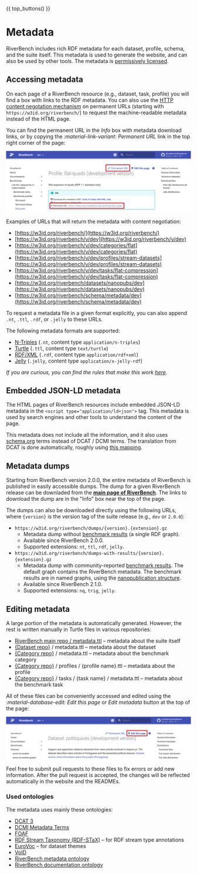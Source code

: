 {{ top_buttons() }}

# Metadata

RiverBench includes rich RDF metadata for each dataset, profile, schema, and the suite itself. This metadata is used to generate the website, and can also be used by other tools. The metadata is [permissively licensed](licensing.md).

## Accessing metadata

On each page of a RiverBench resource (e.g., dataset, task, profile) you will find a box with links to the RDF metadata. You can also use the [HTTP content negotation mechanism](https://developer.mozilla.org/en-US/docs/Web/HTTP/Content_negotiation) on permanent URLs (starting with `https://w3id.org/riverbench/`) to request the machine-readable metadata instead of the HTML page.

You can find the permanent URL in the _Info_ box with metadata download links, or by copying the _:material-link-variant: Permanent URL_ link in the top right corner of the page:

![Permanent URL](../assets/purls.png)

Examples of URLs that will return the metadata with content negotiation:

* [https://w3id.org/riverbench/](https://w3id.org/riverbench/)
* [https://w3id.org/riverbench/v/dev](https://w3id.org/riverbench/v/dev)
* [https://w3id.org/riverbench/v/dev/categories/flat](https://w3id.org/riverbench/v/dev/categories/flat)
* [https://w3id.org/riverbench/v/dev/profiles/stream-datasets](https://w3id.org/riverbench/v/dev/profiles/stream-datasets)
* [https://w3id.org/riverbench/v/dev/tasks/flat-compression](https://w3id.org/riverbench/v/dev/tasks/flat-compression)
* [https://w3id.org/riverbench/datasets/nanopubs/dev](https://w3id.org/riverbench/datasets/nanopubs/dev)
* [https://w3id.org/riverbench/schema/metadata/dev](https://w3id.org/riverbench/schema/metadata/dev)

To request a metadata file in a given format explicitly, you can also append `.nt`, `.ttl`, `.rdf`, or `.jelly` to these URLs.

The following metadata formats are supported:

- [N-Triples](https://www.w3.org/TR/n-triples/) (`.nt`, content type `application/n-triples`)
- [Turtle](https://www.w3.org/TR/turtle/) (`.ttl`, content type `text/turtle`)
- [RDF/XML](https://www.w3.org/TR/rdf-syntax-grammar/) (`.rdf`, content type `application/rdf+xml`)
- [Jelly](https://w3id.org/jelly) (`.jelly`, content type `application/x-jelly-rdf`)

*If you are curious, you can find the rules that make this work [here](https://github.com/perma-id/w3id.org/tree/master/riverbench).*

## Embedded JSON-LD metadata

The HTML pages of RiverBench resources include embedded JSON-LD metadata in the `<script type="application/ld+json">` tag. This metadata is used by search engines and other tools to understand the content of the page.

This metadata does not include all the information, and it also uses [schema.org](https://schema.org/) terms instead of DCAT / DCMI terms. The translation from DCAT is done automatically, roughly using [this mapping](https://www.w3.org/wiki/WebSchemas/Datasets#Mappings).

## Metadata dumps

Starting from RiverBench version 2.0.0, the entire metadata of RiverBench is published in easily accessible dumps. The dump for a given RiverBench release can be downladed from the **[main page of RiverBench](https://w3id.org/riverbench/)**. The links to download the dump are in the "Info" box near the top of the page.

The dumps can also be downloaded directly using the following URLs, where `{version}` is the version tag of the suite release (e.g., `dev` or `2.0.0`):

- ```https://w3id.org/riverbench/dumps/{version}.{extension}.gz```
    - Metadata dump without [benchmark results](../results/index.md) (a single RDF graph).
    - Available since RiverBench 2.0.0.
    - Supported extensions: `nt`, `ttl`, `rdf`, `jelly`.
- ```https://w3id.org/riverbench/dumps-with-results/{version}.{extension}.gz```
    - Metadata dump with community-reported [benchmark results](../results/index.md). The default graph contains the RiverBench metadata. The benchmark results are in named graphs, using the [nanopublication structure](https://nanopub.net/).
    - Available since RiverBench 2.1.0.
    - Supported extensions: `nq`, `trig`, `jelly`.

## Editing metadata

A large portion of the metadata is automatically generated. However, the rest is written manually in Turtle files in various repositories:

- [RiverBench main repo / metadata.ttl](https://github.com/RiverBench/RiverBench/blob/main/metadata.ttl) – metadata about the suite itself
- [{Dataset repo}](https://github.com/orgs/RiverBench/repositories?type=all&q=dataset-+template%3Afalse+-lang%3AScala+archived%3Afalse+) / metadata.ttl – metadata about the dataset
- [{Category repo}](https://github.com/orgs/RiverBench/repositories?type=all&q=category-+template%3Afalse+-lang%3AScala+archived%3Afalse+) / metadata.ttl – metadata about the benchmark category
- [{Category repo}](https://github.com/orgs/RiverBench/repositories?type=all&q=category-+template%3Afalse+-lang%3AScala+archived%3Afalse+) / profiles / {profile name}.ttl – metadata about the profile
- [{Category repo}](https://github.com/orgs/RiverBench/repositories?type=all&q=category-+template%3Afalse+-lang%3AScala+archived%3Afalse+) / tasks / {task name} / metadata.ttl – metadata about the benchmark task

All of these files can be conveniently accessed and edited using the _:material-database-edit: Edit this page_ or _Edit metadata_ button at the top of the page:

![Edit this page – RDF/Turtle](../assets/editing_turtle.png)

Feel free to submit pull requests to these files to fix errors or add new information. After the pull request is accepted, the changes will be reflected automatically in the website and the READMEs.

### Used ontologies

The metadata uses mainly these ontologies:

- [DCAT 3](https://www.w3.org/TR/vocab-dcat-3/)
- [DCMI Metadata Terms](https://www.dublincore.org/specifications/dublin-core/dcmi-terms/)
- [FOAF](http://xmlns.com/foaf/0.1/)
- [RDF Stream Taxonomy (RDF-STaX)](https://w3id.org/stax/dev/ontology) – for RDF stream type annotations
- [EuroVoc](https://op.europa.eu/en/web/eu-vocabularies/dataset/-/resource?uri=http://publications.europa.eu/resource/dataset/eurovoc) – for dataset themes
- [VoID](https://www.w3.org/TR/void/)
- [RiverBench metadata ontology](../schema/metadata.md)
- [RiverBench documentation ontology](../schema/documentation.md)

